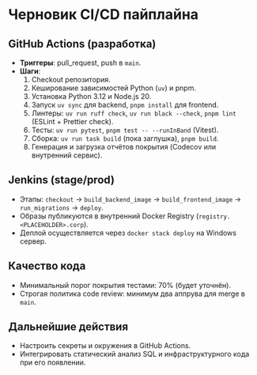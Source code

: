 # Черновик CI/CD пайплайна

## GitHub Actions (разработка)
- **Триггеры**: pull_request, push в `main`.
- **Шаги**:
  1. Checkout репозитория.
  2. Кеширование зависимостей Python (`uv`) и pnpm.
  3. Установка Python 3.12 и Node.js 20.
  4. Запуск `uv sync` для backend, `pnpm install` для frontend.
  5. Линтеры: `uv run ruff check`, `uv run black --check`, `pnpm lint` (ESLint + Prettier check).
  6. Тесты: `uv run pytest`, `pnpm test -- --runInBand` (Vitest).
  7. Сборка: `uv run task build` (пока заглушка), `pnpm build`.
  8. Генерация и загрузка отчётов покрытия (Codecov или внутренний сервис).

## Jenkins (stage/prod)
- Этапы: `checkout` → `build_backend_image` → `build_frontend_image` → `run_migrations` → `deploy`.
- Образы публикуются в внутренний Docker Registry (`registry.<PLACEHOLDER>.corp`).
- Деплой осуществляется через `docker stack deploy` на Windows сервер.

## Качество кода
- Минимальный порог покрытия тестами: 70% (будет уточнён).
- Строгая политика code review: минимум два аппрува для merge в `main`.

## Дальнейшие действия
- Настроить секреты и окружения в GitHub Actions.
- Интегрировать статический анализ SQL и инфраструктурного кода при его появлении.
